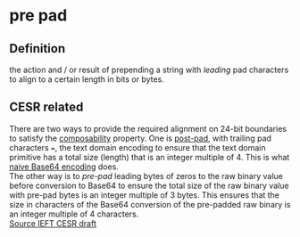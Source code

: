 # pre pad
## Definition
the action and / or result of prepending a string with _leading_ pad characters to align to a certain length in bits or bytes.

## CESR related
There are two ways to provide the required alignment on 24-bit boundaries to satisfy the [composability](composability) property. One is [post-pad](post-pad), with trailing pad characters `=`, the text domain encoding to ensure that the text domain primitive has a total size (length) that is an integer multiple of 4. This is what [naive Base64 encoding](naive-conversion) does.  
The other way is to _pre-pad_ leading bytes of zeros to the raw binary value before conversion to Base64 to ensure the total size of the raw binary value with pre-pad bytes is an integer multiple of 3 bytes. This ensures that the size in characters of the Base64 conversion of the pre-padded raw binary is an integer multiple of 4 characters.  
[Source IEFT CESR draft](https://github.com/WebOfTrust/ietf-cesr/blob/main/draft-ssmith-cesr.md#code-characters-and-lead-bytes)